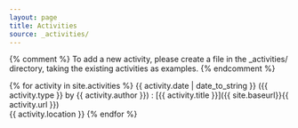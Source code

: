 ```yaml
---
layout: page
title: Activities
source: _activities/
---
```


{% comment %}
  To add a new activity, please create a file in the _activities/
  directory, taking the existing activities as examples.
{% endcomment %}

{% for activity in site.activities %}
  {{ activity.date | date_to_string }} ({{ activity.type }} by {{ activity.author }})
  : [{{ activity.title }}]({{ site.baseurl}}{{ activity.url }})<br>
    {{ activity.location }}
{% endfor %}
